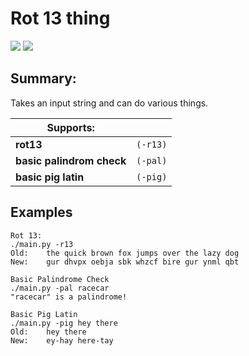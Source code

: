 # Rot 13 thing

[![](https://img.shields.io/badge/language-python%203-brightgreen.svg)](https://github.com/blhowell/python_scripts)
[![](https://img.shields.io/badge/license-MIT%20-blue.svg)](https://github.com/blhowell/python_scripts)

## Summary:
Takes an input string and can do various things.

|Supports:      |       |
| ------------- | -----:|
| **rot13**      |`(-r13)`|
| **basic palindrom check**|`(-pal)`|
| **basic pig latin** |`(-pig)`|

## Examples
```
Rot 13:
./main.py -r13
Old:    the quick brown fox jumps over the lazy dog
New:    gur dhvpx oebja sbk whzcf bire gur ynml qbt
```
```
Basic Palindrome Check
./main.py -pal racecar
"racecar" is a palindrome!
```
```
Basic Pig Latin
./main.py -pig hey there
Old:    hey there
New:    ey-hay here-tay
```
